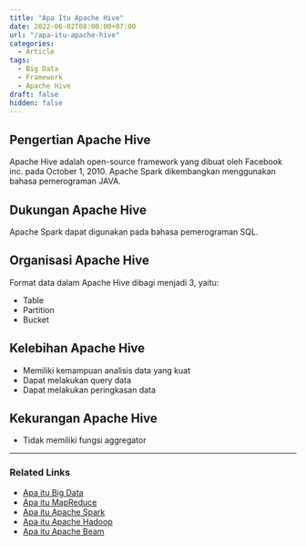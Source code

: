 ```yaml
---
title: "Apa Itu Apache Hive"
date: 2022-06-02T08:00:00+07:00
url: "/apa-itu-apache-hive"
categories:
  - Article
tags:
  - Big Data
  - Framework
  - Apache Hive
draft: false
hidden: false
---
```


## Pengertian Apache Hive
Apache Hive adalah open-source framework yang dibuat oleh Facebook inc. pada October 1, 2010. Apache Spark dikembangkan menggunakan bahasa pemerograman JAVA.

## Dukungan Apache Hive
Apache Spark dapat digunakan pada bahasa pemerograman SQL.

## Organisasi Apache Hive
Format data dalam Apache Hive dibagi menjadi 3, yaitu:
- Table
- Partition
- Bucket

## Kelebihan Apache Hive
- Memiliki kemampuan analisis data yang kuat
- Dapat melakukan query data
- Dapat melakukan peringkasan data

## Kekurangan Apache Hive
- Tidak memiliki fungsi aggregator


---
### Related Links
- [Apa itu Big Data](/apa-itu-big-data)
- [Apa itu MapReduce](/apa-itu-map-reduce)
- [Apa itu Apache Spark](/apa-itu-apache-spark)
- [Apa itu Apache Hadoop](/apa-itu-apache-hadoop)
- [Apa itu Apache Beam](/apa-itu-apache-beam)